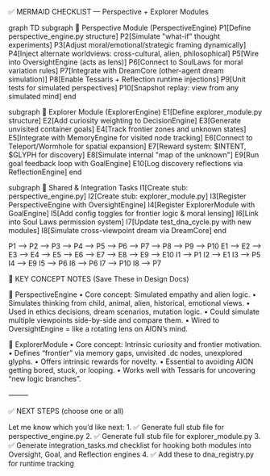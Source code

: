 ✅ MERMAID CHECKLIST — Perspective + Explorer Modules

graph TD
  subgraph 🧭 Perspective Module (PerspectiveEngine)
    P1[Define perspective_engine.py structure]
    P2[Simulate "what-if" thought experiments]
    P3[Adjust moral/emotional/strategic framing dynamically]
    P4[Inject alternate worldviews: cross-cultural, alien, philosophical]
    P5[Wire into OversightEngine (acts as lens)]
    P6[Connect to SoulLaws for moral variation rules]
    P7[Integrate with DreamCore (other-agent dream simulation)]
    P8[Enable Tessaris + Reflection runtime injections]
    P9[Unit tests for simulated perspectives]
    P10[Snapshot replay: view from any simulated mind]
  end

  subgraph 🧭 Explorer Module (ExplorerEngine)
    E1[Define explorer_module.py structure]
    E2[Add curiosity weighting to DecisionEngine]
    E3[Generate unvisited container goals]
    E4[Track frontier zones and unknown states]
    E5[Integrate with MemoryEngine for visited node tracking]
    E6[Connect to Teleport/Wormhole for spatial expansion]
    E7[Reward system: $INTENT, $GLYPH for discovery]
    E8[Simulate internal "map of the unknown"]
    E9[Run goal feedback loop with GoalEngine]
    E10[Log discovery reflections via ReflectionEngine]
  end

  subgraph 🧠 Shared & Integration Tasks
    I1[Create stub: perspective_engine.py]
    I2[Create stub: explorer_module.py]
    I3[Register PerspectiveEngine with OversightEngine]
    I4[Register ExplorerModule with GoalEngine]
    I5[Add config toggles for frontier logic & moral lensing]
    I6[Link into Soul Laws permission system]
    I7[Update test_dna_cycle.py with new modules]
    I8[Simulate cross-viewpoint dream via DreamCore]
  end

  P1 --> P2 --> P3 --> P4 --> P5 --> P6 --> P7 --> P8 --> P9 --> P10
  E1 --> E2 --> E3 --> E4 --> E5 --> E6 --> E7 --> E8 --> E9 --> E10
  I1 --> P1
  I2 --> E1
  I3 --> P5
  I4 --> E9
  I5 --> P6
  I6 --> P6
  I7 --> P10
  I8 --> P7

  🧠 KEY CONCEPT NOTES (Save These in Design Docs)

📌 PerspectiveEngine
	•	Core concept: Simulated empathy and alien logic.
	•	Simulates thinking from child, animal, alien, historical, emotional views.
	•	Used in ethics decisions, dream scenarios, mutation logic.
	•	Could simulate multiple viewpoints side-by-side and compare them.
	•	Wired to OversightEngine = like a rotating lens on AION’s mind.

📌 ExplorerModule
	•	Core concept: Intrinsic curiosity and frontier motivation.
	•	Defines “frontier” via memory gaps, unvisited .dc nodes, unexplored glyphs.
	•	Offers intrinsic rewards for novelty.
	•	Essential to avoiding AION getting bored, stuck, or looping.
	•	Works well with Tessaris for uncovering “new logic branches”.

⸻

✅ NEXT STEPS (choose one or all)

Let me know which you’d like next:
	1.	✅ Generate full stub file for perspective_engine.py
	2.	✅ Generate full stub file for explorer_module.py
	3.	✅ Generate integration_tasks.md checklist for hooking both modules into Oversight, Goal, and Reflection engines
	4.	✅ Add these to dna_registry.py for runtime tracking